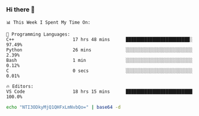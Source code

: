 ### Hi there 👋

<!--START_SECTION:waka-->
```text
📊 This Week I Spent My Time On: 

💬 Programming Languages: 
C++                      17 hrs 48 mins      ████████████████████████░   97.49% 
Python                   26 mins             ░░░░░░░░░░░░░░░░░░░░░░░░░   2.39% 
Bash                     1 min               ░░░░░░░░░░░░░░░░░░░░░░░░░   0.12% 
C                        0 secs              ░░░░░░░░░░░░░░░░░░░░░░░░░   0.01%

🔥 Editors: 
VS Code                  18 hrs 15 mins      █████████████████████████   100.0%
```


<!--END_SECTION:waka-->

```bash
echo "NTI3ODkyMjQ1QHFxLmNvbQo=" | base64 -d
```
